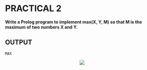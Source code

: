 # PRACTICAL 2
**Write a Prolog program to implement max(X, Y, M) so that M is the maximum of two numbers X and Y.**

## OUTPUT

`MAX`
<p align="center">
<img src="https://user-images.githubusercontent.com/68191677/218272390-9192d73f-fc4b-4766-9e70-d5eba0efc1ef.png"  />
</p>